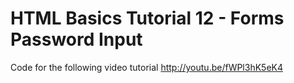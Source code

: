 HTML Basics Tutorial 12 - Forms Password Input
==============================================

Code for the following video tutorial http://youtu.be/fWPl3hK5eK4
